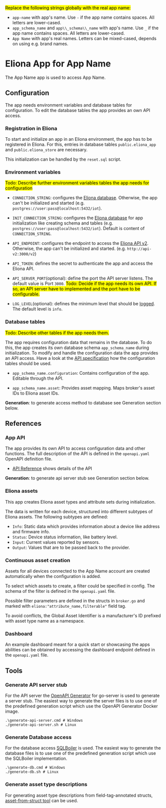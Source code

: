 <mark>
Replace the following strings globally with the real app name:
</mark>

- `app-name` with app's name. Use `-` if the app name contains spaces. All letters are lower-cased.
- `app_schema_name` and `app\\_schema\\_name` with app's name. Use `_` if the app name contains spaces. All letters are lower-cased.
- `App Name` with app's real names. Letters can be mixed-cased, depends on using e.g. brand names.

# Eliona App for App Name

The App Name app is used to access App Name.

## Configuration

The app needs environment variables and database tables for configuration. To edit the database tables the app provides an own API access.


### Registration in Eliona ###

To start and initialize an app in an Eliona environment, the app has to be registered in Eliona. For this, entries in database tables `public.eliona_app` and `public.eliona_store` are necessary.

This initialization can be handled by the `reset.sql` script.


### Environment variables

<mark>Todo: Describe further environment variables tables the app needs for configuration</mark>

- `CONNECTION_STRING`: configures the [Eliona database](https://github.com/eliona-smart-building-assistant/go-eliona/tree/main/db). Otherwise, the app can't be initialized and started (e.g. `postgres://user:pass@localhost:5432/iot`).

- `INIT_CONNECTION_STRING`: configures the [Eliona database](https://github.com/eliona-smart-building-assistant/go-eliona/tree/main/db) for app initialization like creating schema and tables (e.g. `postgres://user:pass@localhost:5432/iot`). Default is content of `CONNECTION_STRING`.

- `API_ENDPOINT`:  configures the endpoint to access the [Eliona API v2](https://github.com/eliona-smart-building-assistant/eliona-api). Otherwise, the app can't be initialized and started. (e.g. `http://api-v2:3000/v2`)

- `API_TOKEN`: defines the secret to authenticate the app and access the Eliona API.

- `API_SERVER_PORT`(optional): define the port the API server listens. The default value is Port `3000`. <mark>Todo: Decide if the app needs its own API. If so, an API server have to implemented and the port have to be configurable.</mark>

- `LOG_LEVEL`(optional): defines the minimum level that should be [logged](https://github.com/eliona-smart-building-assistant/go-utils/blob/main/log/README.md). The default level is `info`.

### Database tables ###

<mark>Todo: Describe other tables if the app needs them.</mark>

The app requires configuration data that remains in the database. To do this, the app creates its own database schema `app_schema_name` during initialization. To modify and handle the configuration data the app provides an API access. Have a look at the [API specification](https://eliona-smart-building-assistant.github.io/open-api-docs/?https://raw.githubusercontent.com/eliona-smart-building-assistant/app-name-app/develop/openapi.yaml) how the configuration tables should be used.

- `app_schema_name.configuration`: Contains configuration of the app. Editable through the API.

- `app_schema_name.asset`: Provides asset mapping. Maps broker's asset IDs to Eliona asset IDs.

**Generation**: to generate access method to database see Generation section below.


## References

### App API ###

The app provides its own API to access configuration data and other functions. The full description of the API is defined in the `openapi.yaml` OpenAPI definition file.

- [API Reference](https://eliona-smart-building-assistant.github.io/open-api-docs/?https://raw.githubusercontent.com/eliona-smart-building-assistant/app-name-app/develop/openapi.yaml) shows details of the API

**Generation**: to generate api server stub see Generation section below.


### Eliona assets ###

This app creates Eliona asset types and attribute sets during initialization.

The data is written for each device, structured into different subtypes of Eliona assets. The following subtypes are defined:

- `Info`: Static data which provides information about a device like address and firmware info.
- `Status`: Device status information, like battery level.
- `Input`: Current values reported by sensors.
- `Output`: Values that are to be passed back to the provider.

### Continuous asset creation ###

Assets for all devices connected to the App Name account are created automatically when the configuration is added.

To select which assets to create, a filter could be specified in config. The schema of the filter is defined in the `openapi.yaml` file.

Possible filter parameters are defined in the structs in `broker.go` and marked with `eliona:"attribute_name,filterable"` field tag.

To avoid conflicts, the Global Asset Identifier is a manufacturer's ID prefixed with asset type name as a namespace.

### Dashboard ###

An example dashboard meant for a quick start or showcasing the apps abilities can be obtained by accessing the dashboard endpoint defined in the `openapi.yaml` file.

## Tools

### Generate API server stub ###

For the API server the [OpenAPI Generator](https://openapi-generator.tech/docs/generators/openapi-yaml) for go-server is used to generate a server stub. The easiest way to generate the server files is to use one of the predefined generation script which use the OpenAPI Generator Docker image.

```
.\generate-api-server.cmd # Windows
./generate-api-server.sh # Linux
```

### Generate Database access ###

For the database access [SQLBoiler](https://github.com/volatiletech/sqlboiler) is used. The easiest way to generate the database files is to use one of the predefined generation script which use the SQLBoiler implementation.

```
.\generate-db.cmd # Windows
./generate-db.sh # Linux
```

### Generate asset type descriptions ###

For generating asset type descriptions from field-tag-annotated structs, [asset-from-struct tool](https://github.com/eliona-smart-building-assistant/dev-utilities) can be used.
